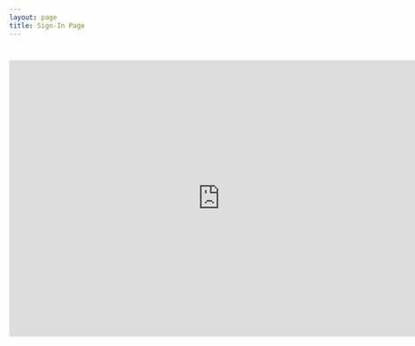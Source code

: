 ```yaml
---
layout: page
title: Sign-In Page
---
```


<h1>
  <a href="" class="typewrite" data-period="2000" data-type='[ "You are really awesome because you made this meeting.","Sign in this page will make you more awesome and help us improve","Oh no.... Somebody just hacked me......."]'>
    <span class="wrap"></span>
  </a>
</h1>
<div class="responsive-wrap">
  <iframe src="https://docs.google.com/forms/d/e/1FAIpQLSco4qlMSLeoBb6eF-yAbeY5PTyHTzLuXo5rmZao8E2iW6SpPQ/viewform?embedded=true" width="760" height="500" frameborder="0" scrolling="yes">Loading...</iframe>
</div>


